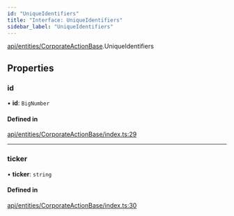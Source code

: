 ```yaml
---
id: "UniqueIdentifiers"
title: "Interface: UniqueIdentifiers"
sidebar_label: "UniqueIdentifiers"
---
```


[api/entities/CorporateActionBase](../../../../../modules/API/Entities/CorporateActionBase/CorporateActionBase.md).UniqueIdentifiers

## Properties

### id

• **id**: `BigNumber`

#### Defined in

[api/entities/CorporateActionBase/index.ts:29](https://github.com/PolymeshAssociation/polymesh-sdk/blob/adcc38781/src/api/entities/CorporateActionBase/index.ts#L29)

___

### ticker

• **ticker**: `string`

#### Defined in

[api/entities/CorporateActionBase/index.ts:30](https://github.com/PolymeshAssociation/polymesh-sdk/blob/adcc38781/src/api/entities/CorporateActionBase/index.ts#L30)
